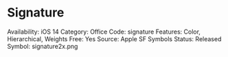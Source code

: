 # Signature

Availability: iOS 14
Category: Office
Code: signature
Features: Color, Hierarchical, Weights
Free: Yes
Source: Apple SF Symbols
Status: Released
Symbol: signature2x.png